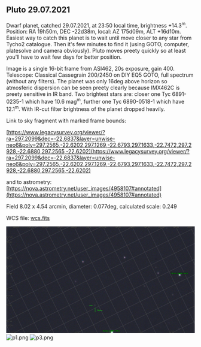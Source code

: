 ## Pluto 29.07.2021

Dwarf planet, catched 29.07.2021, at 23:50 local time, brightness +14.3<sup>m</sup>. Position: RA 19h50m, DEC -22d38m, local: AZ 175d09m, ALT +16d10m. Easiest way to catch this planet is to wait until move closer to any star from Tycho2 catalogue. Then it's few minutes to find it (using GOTO, computer, platesolve and camera obviously). Pluto moves preety quickly so at least you'll have to wait few days for better position.

Image is a single 16-bit frame from ASI462, 20s exposure, gain 400. Telescope: Classical Cassegrain 200/2450 on DIY EQ5 GOTO, full spectrum (without any filters). The planet was only 16deg above horizon so atmosferic dispersion can be seen preety clearly because IMX462C is preety sensitive in IR band. Two brightest stars are: closer one Tyc 6891-0235-1 which have 10.6 mag<sup>m</sup>, further one Tyc 6890-0518-1 which have 12.1<sup>m</sup>. With IR-cut filter brightness of the planet dropped heavily.

Link to sky fragment with marked frame bounds:

[https://www.legacysurvey.org/viewer/?ra=297.2099&dec=-22.6837&layer=unwise-neo6&poly=297.2565,-22.6202,297.1269,-22.6793,297.1633,-22.7472,297.2928,-22.6880,297.2565,-22.6202](https://www.legacysurvey.org/viewer/?ra=297.2099&dec=-22.6837&layer=unwise-neo6&poly=297.2565,-22.6202,297.1269,-22.6793,297.1633,-22.7472,297.2928,-22.6880,297.2565,-22.6202)

and to astrometry: [https://nova.astrometry.net/user_images/4958107#annotated](https://nova.astrometry.net/user_images/4958107#annotated)

Field 8.02 x 4.54 arcmin, diameter: 0.077deg, calculated scale: 0.249

WCS file: [wcs.fits](wcs.fits)

![p2.png](p2.png)
![p1.png](p1.png)
![p3.png](p3.png)
